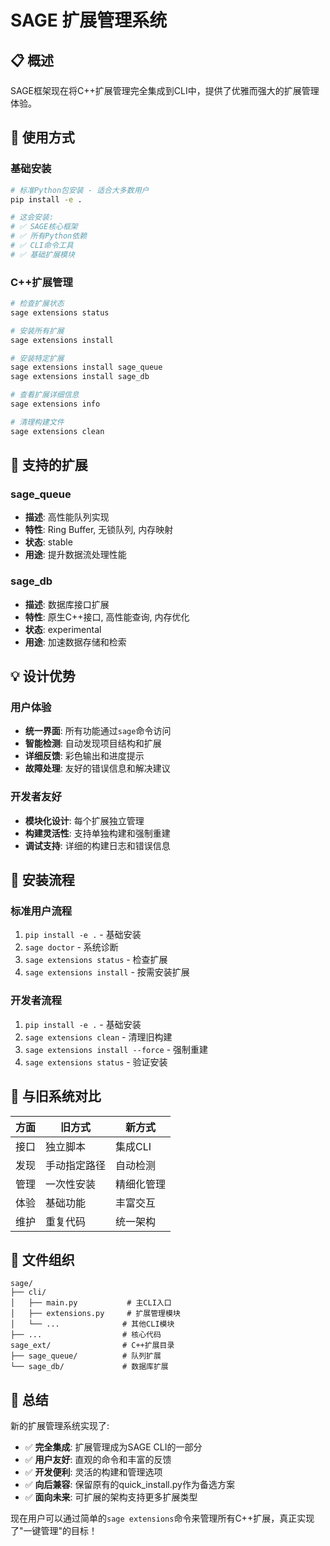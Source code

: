 # SAGE 扩展管理系统

## 📋 概述

SAGE框架现在将C++扩展管理完全集成到CLI中，提供了优雅而强大的扩展管理体验。

## 🚀 使用方式

### 基础安装
```bash
# 标准Python包安装 - 适合大多数用户
pip install -e .

# 这会安装:
# ✅ SAGE核心框架
# ✅ 所有Python依赖
# ✅ CLI命令工具
# ✅ 基础扩展模块
```

### C++扩展管理
```bash
# 检查扩展状态
sage extensions status

# 安装所有扩展
sage extensions install

# 安装特定扩展
sage extensions install sage_queue
sage extensions install sage_db

# 查看扩展详细信息
sage extensions info

# 清理构建文件
sage extensions clean
```

## 🔧 支持的扩展

### sage_queue
- **描述**: 高性能队列实现
- **特性**: Ring Buffer, 无锁队列, 内存映射
- **状态**: stable
- **用途**: 提升数据流处理性能

### sage_db  
- **描述**: 数据库接口扩展
- **特性**: 原生C++接口, 高性能查询, 内存优化
- **状态**: experimental
- **用途**: 加速数据存储和检索

## 💡 设计优势

### 用户体验
- **统一界面**: 所有功能通过`sage`命令访问
- **智能检测**: 自动发现项目结构和扩展
- **详细反馈**: 彩色输出和进度提示
- **故障处理**: 友好的错误信息和解决建议

### 开发者友好
- **模块化设计**: 每个扩展独立管理
- **构建灵活性**: 支持单独构建和强制重建
- **调试支持**: 详细的构建日志和错误信息

## 🎯 安装流程

### 标准用户流程
1. `pip install -e .` - 基础安装
2. `sage doctor` - 系统诊断
3. `sage extensions status` - 检查扩展
4. `sage extensions install` - 按需安装扩展

### 开发者流程
1. `pip install -e .` - 基础安装
2. `sage extensions clean` - 清理旧构建
3. `sage extensions install --force` - 强制重建
4. `sage extensions status` - 验证安装

## 🔄 与旧系统对比

| 方面 | 旧方式 | 新方式 |
|------|--------|--------|
| 接口 | 独立脚本 | 集成CLI |
| 发现 | 手动指定路径 | 自动检测 |
| 管理 | 一次性安装 | 精细化管理 |
| 体验 | 基础功能 | 丰富交互 |
| 维护 | 重复代码 | 统一架构 |

## 📁 文件组织

```
sage/
├── cli/
│   ├── main.py           # 主CLI入口
│   ├── extensions.py     # 扩展管理模块
│   └── ...              # 其他CLI模块
├── ...                  # 核心代码
sage_ext/                # C++扩展目录
├── sage_queue/          # 队列扩展
└── sage_db/             # 数据库扩展
```

## 🎉 总结

新的扩展管理系统实现了:
- ✅ **完全集成**: 扩展管理成为SAGE CLI的一部分
- ✅ **用户友好**: 直观的命令和丰富的反馈
- ✅ **开发便利**: 灵活的构建和管理选项
- ✅ **向后兼容**: 保留原有的quick_install.py作为备选方案
- ✅ **面向未来**: 可扩展的架构支持更多扩展类型

现在用户可以通过简单的`sage extensions`命令来管理所有C++扩展，真正实现了"一键管理"的目标！

